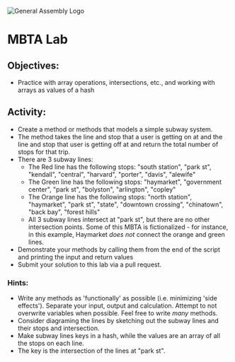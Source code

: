 ![General Assembly Logo](http://i.imgur.com/ke8USTq.png)

# MBTA Lab

## Objectives:
- Practice with array operations, intersections, etc., and working with arrays as values of a hash

## Activity:

- Create a method or methods that models a simple subway system.
- The method takes the line and stop that a user is getting on at and the line and stop that user is getting off at and return the total number of stops for that trip.
- There are 3 subway lines:
  - The Red line has the following stops: "south station", "park st", "kendall", "central", "harvard", "porter", "davis", "alewife"
  - The Green line has the following stops: "haymarket", "government center", "park st", "bolyston", "arlington", "copley"
  - The Orange line has the following stops:  "north station", "haymarket", "park st", "state", "downtown crossing", "chinatown", "back bay", "forest hills"
  - All 3 subway lines intersect at "park st", but there are no other intersection points. Some of this MBTA is fictionalized - for instance, in this example, Haymarket _does not_ connect the orange and green lines.
- Demonstrate your methods by calling them from the end of the script and printing the input and return values
- Submit your solution to this lab via a pull request.

### Hints:

* Write any methods as 'functionally' as possible (i.e. minimizing 'side effects'). Separate your input, output and calculation. Attempt to not overwrite variables when possible. Feel free to write *many* methods.
* Consider diagraming the lines by sketching out the subway lines and their stops and intersection.
* Make subway lines keys in a hash, while the values are an array of all the stops on each line.
* The key is the intersection of the lines at "park st".
